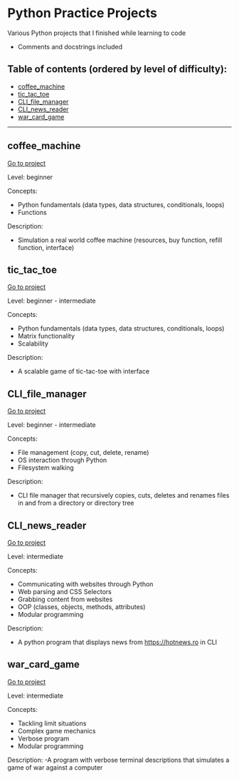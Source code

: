 # Python Practice Projects

Various Python projects that I finished while learning to code
* Comments and docstrings included

## Table of contents (ordered by level of difficulty):

* [coffee_machine](#coffee)
* [tic_tac_toe](#tic)
* [CLI_file_manager](#fileman)
* [CLI_news_reader](#reader)
* [war_card_game](#war)
______________________________________________________________________________________________________________
<a name="coffee"></a>
## coffee_machine
<a href='https://github.com/raicubogdan/Projects/tree/master/coffee_machine'>Go to project</a>

Level: beginner

Concepts:
- Python fundamentals (data types, data structures, conditionals, loops)
- Functions

Description:
- Simulation a real world coffee machine (resources, buy function, refill function, interface)

<a name="tic"></a>
## tic_tac_toe
<a href='https://github.com/raicubogdan/Projects/tree/master/tic_tac_toe'>Go to project</a>

Level: beginner - intermediate

Concepts:
- Python fundamentals (data types, data structures, conditionals, loops)
- Matrix functionality
- Scalability

Description:
- A scalable game of tic-tac-toe with interface

<a name="fileman"></a>
## CLI_file_manager
<a href='https://github.com/raicubogdan/Projects/tree/master/CLI_file_manager'>Go to project</a>

Level: beginner - intermediate

Concepts:
- File management (copy, cut, delete, rename)
- OS interaction through Python
- Filesystem walking

Description:
- CLI file manager that recursively copies, cuts, deletes
and renames files in and from a directory or directory tree

<a name="reader"></a>
## CLI_news_reader
<a href="https://github.com/raicubogdan/Projects/tree/master/CLI_news_reader">Go to project</a>

Level: intermediate

Concepts:
- Communicating with websites through Python
- Web parsing and CSS Selectors
- Grabbing content from websites
- OOP (classes, objects, methods, attributes)
- Modular programming

Description:
- A python program that displays news from https://hotnews.ro in CLI

<a name="war"></a>
## war_card_game
<a href="https://github.com/raicubogdan/Projects/tree/master/war_card_game">Go to project</a>

Level: intermediate

Concepts:
- Tackling limit situations
- Complex game mechanics
- Verbose program
- Modular programming

Description:
-A program with verbose terminal descriptions that simulates a game of war against a computer 
